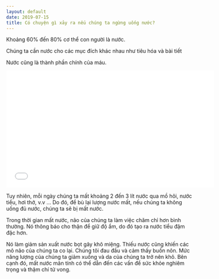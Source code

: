 ```yaml
---
layout: default
date: 2019-07-15
title: Có chuyện gì xảy ra nếu chúng ta ngừng uống nước?
---
```


Khoảng 60% đến 80% cơ thể con người là nước.

Chúng ta cần nước cho các mục đích khác nhau như tiêu hóa và bài tiết

Nước cũng là thành phần chính của máu.

<iframe width="560px" height="315px" wmode="transparent" src="//www.youtube.com/embed/RJGmRij6Lq0?autoplay=1&cc_load_policy=1" frameborder="0" allow="autoplay; encrypted-media" allowfullscreen>
</iframe>

Tuy nhiên, mỗi ngày chúng ta mất khoảng 2 đến 3 lít nước qua mồ hôi, nước tiểu, hơi thở, v.v ... Do đó, để bù lại lượng nước mất, nếu chúng ta không uống đủ nước, chúng ta sẽ bị mất nước.

Trong thời gian mất nước, não của chúng ta làm việc chăm chỉ hơn bình thường. Nó thông báo cho thận để giữ độ ẩm, do đó tạo ra nước tiểu đậm đặc hơn.

Nó làm giảm sản xuất nước bọt gây khô miệng. Thiếu nước cũng khiến các mô não của chúng ta co lại. Chúng tôi đau đầu và cảm thấy buồn nôn. Mức năng lượng của chúng ta giảm xuống và da của chúng ta trở nên khô. Bên cạnh đó, mất nước mãn tính có thể dẫn đến các vấn đề sức khỏe nghiêm trọng và thậm chí tử vong.


